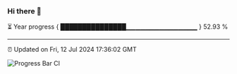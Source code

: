 ### Hi there 👋

⏳ Year progress { ███████████████▁▁▁▁▁▁▁▁▁▁▁▁▁▁▁ } 52.93 %

---

⏰ Updated on Fri, 12 Jul 2024 17:36:02 GMT

![Progress Bar CI](https://github.com/IshwaranRudhara/GIT-ACTION/workflows/Progress%20Bar%20CI/badge.svg)
